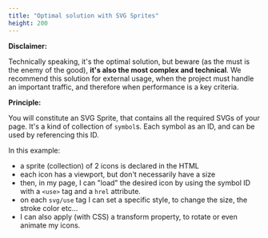```yaml
---
title: "Optimal solution with SVG Sprites"
height: 200
---
```


**Disclaimer:**

Technically speaking, it's the optimal solution, but beware (as the must is the enemy of the good), **it's also the most complex and technical**.
We recommend this solution for external usage, when the project must handle an important traffic, and therefore when performance is a key criteria. 

**Principle:**

You will constitute an SVG Sprite, that contains all the required SVGs of your page. It's a kind of collection of `symbol`s. Each symbol as an ID, and can be used by referencing this ID.

In this example:
- a sprite (collection) of 2 icons is declared in the HTML
- each icon has a viewport, but don't necessarily have a size
- then, in my page, I can "load" the desired icon by using the symbol ID with a `<use>` tag and a `hrel` attribute.
- on each `svg/use` tag I can set a specific style, to change the size, the stroke color etc...
- I can also apply (with CSS) a transform property, to rotate or even animate my icons.